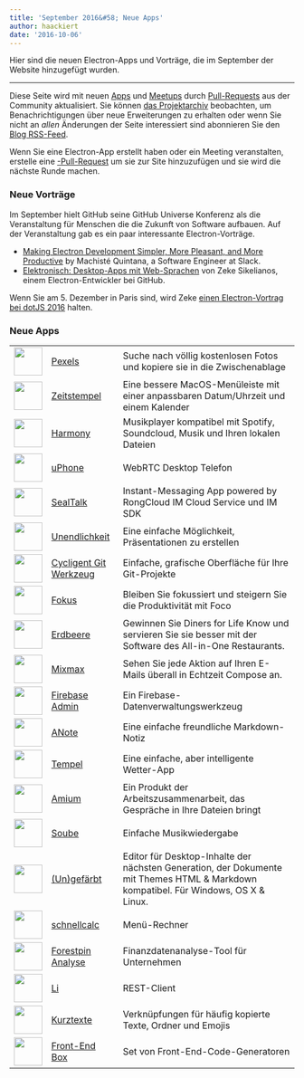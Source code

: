 ```yaml
---
title: 'September 2016&#58; Neue Apps'
author: haackiert
date: '2016-10-06'
---
```


Hier sind die neuen Electron-Apps und Vorträge, die im September der Website hinzugefügt wurden.

---

Diese Seite wird mit neuen [Apps](https://electronjs.org/apps) und [Meetups](https://electronjs.org/community) durch [Pull-Requests](https://github.com/electron/electronjs.org/pulls) aus der Community aktualisiert. Sie können [das Projektarchiv](https://github.com/electron/electronjs.org) beobachten, um Benachrichtigungen über neue Erweiterungen zu erhalten oder wenn Sie nicht an _allen_ Änderungen der Seite interessiert sind abonnieren Sie den [Blog RSS-Feed](https://electronjs.org/feed.xml).

Wenn Sie eine Electron-App erstellt haben oder ein Meeting veranstalten, erstelle eine [-Pull-Request](https://github.com/electron/electronjs.org) um sie zur Site hinzuzufügen und sie wird die nächste Runde machen.

### Neue Vorträge

Im September hielt GitHub seine GitHub Universe Konferenz als die Veranstaltung für Menschen die die Zukunft von Software aufbauen. Auf der Veranstaltung gab es ein paar interessante Electron-Vorträge.

* [Making Electron Development Simpler, More Pleasant, and More Productive](https://www.youtube.com/watch?v=Eqg_IqVeI5s) by Machisté Quintana, a Software Engineer at Slack.
* [Elektronisch: Desktop-Apps mit Web-Sprachen](https://www.youtube.com/watch?v=FNHBfN8c32U) von Zeke Sikelianos, einem Electron-Entwickler bei GitHub.

Wenn Sie am 5. Dezember in Paris sind, wird Zeke [einen Electron-Vortrag bei dotJS 2016](https://twitter.com/dotJS/status/783615732307333120) halten.

### Neue Apps

|                                                                                     |                                                              |                                                                                                                                     |
| ----------------------------------------------------------------------------------- | ------------------------------------------------------------ | ----------------------------------------------------------------------------------------------------------------------------------- |
| <img src='/images/apps/pexels-icon.png' width='50' />              | [Pexels](https://www.pexels.com/pro/mac-and-windows-app/)    | Suche nach völlig kostenlosen Fotos und kopiere sie in die Zwischenablage                                                           |
| <img src='/images/apps/timestamp-icon.png' width='50' />           | [Zeitstempel](https://mzdr.github.io/timestamp/)             | Eine bessere MacOS-Menüleiste mit einer anpassbaren Datum/Uhrzeit und einem Kalender                                                |
| <img src='/images/apps/harmony-icon.png' width='50' />             | [Harmony](http://getharmony.xyz/)                            | Musikplayer kompatibel mit Spotify, Soundcloud, Musik und Ihren lokalen Dateien                                                     |
| <img src='/images/apps/uphone-icon.png' width='50' />              | [uPhone](http://www.integraccs.com)                          | WebRTC Desktop Telefon                                                                                                              |
| <img src='/images/apps/sealtalk-icon.png' width='50' />            | [SealTalk](http://sealtalk.im)                               | Instant-Messaging App powered by RongCloud IM Cloud Service und IM SDK                                                              |
| <img src='/images/apps/infinity-icon.png' width='50' />            | [Unendlichkeit](https://ycosxapp.github.io)                  | Eine einfache Möglichkeit, Präsentationen zu erstellen                                                                              |
| <img src='/images/apps/cycligent-git-tool-icon.png' width='50' />  | [Cycligent Git Werkzeug](https://www.cycligent.com/git-tool) | Einfache, grafische Oberfläche für Ihre Git-Projekte                                                                                |
| <img src='/images/apps/foco-icon.png' width='50' />                | [Fokus](https://github.com/akashnimare/foco)                 | Bleiben Sie fokussiert und steigern Sie die Produktivität mit Foco                                                                  |
| <img src='/images/apps/strawberry-icon.png' width='50' />          | [Erdbeere](https://strawberrypos.com)                        | Gewinnen Sie Diners for Life Know und servieren Sie sie besser mit der Software des All-in-One Restaurants.                         |
| <img src='/images/apps/mixmax-icon.png' width='50' />              | [Mixmax](https://mixmax.com/download)                        | Sehen Sie jede Aktion auf Ihren E-Mails überall in Echtzeit Compose an.                                                             |
| <img src='/images/apps/firebase-admin-icon.png' width='50' />      | [Firebase Admin](https://firebaseadmin.com)                  | Ein Firebase-Datenverwaltungswerkzeug                                                                                               |
| <img src='/images/apps/anote-icon.png' width='50' />               | [ANote](https://github.com/AnotherNote/anote)                | Eine einfache freundliche Markdown-Notiz                                                                                            |
| <img src='/images/apps/temps-icon.png' width='50' />               | [Tempel](https://jackd248.github.io/temps/)                  | Eine einfache, aber intelligente Wetter-App                                                                                         |
| <img src='/images/apps/amium-icon.png' width='50' />               | [Amium](https://www.amium.com)                               | Ein Produkt der Arbeitszusammenarbeit, das Gespräche in Ihre Dateien bringt                                                         |
| <img src='/images/apps/soube-icon.png' width='50' />               | [Soube](http://soube.diegomolina.cl)                         | Einfache Musikwiedergabe                                                                                                            |
| <img src='/images/apps/un-colored-icon.png' width='50' />          | [(Un)gefärbt](https://n457.github.io/Uncolored/)             | Editor für Desktop-Inhalte der nächsten Generation, der Dokumente mit Themes HTML & Markdown kompatibel. Für Windows, OS X & Linux. |
| <img src='/images/apps/quickcalc-icon.png' width='50' />           | [schnellcalc](https://github.com/Cwoodall6/quickcalc)        | Menü-Rechner                                                                                                                        |
| <img src='/images/apps/forestpin-analytics-icon.png' width='50' /> | [Forestpin Analyse](http://forestpin.com/analytics)          | Finanzdatenanalyse-Tool für Unternehmen                                                                                             |
| <img src='/images/apps/ling-icon.png' width='50' />                | [Li](https://github.com/talhasch/ling)                       | REST-Client                                                                                                                         |
| <img src='/images/apps/shortexts-icon.png' width='50' />           | [Kurztexte](http://shortexts.com/)                           | Verknüpfungen für häufig kopierte Texte, Ordner und Emojis                                                                          |
| <img src='/images/apps/front-end-box-icon.png' width='50' />       | [Front-End Box](http://frontendbox.io)                       | Set von Front-End-Code-Generatoren                                                                                                  |

